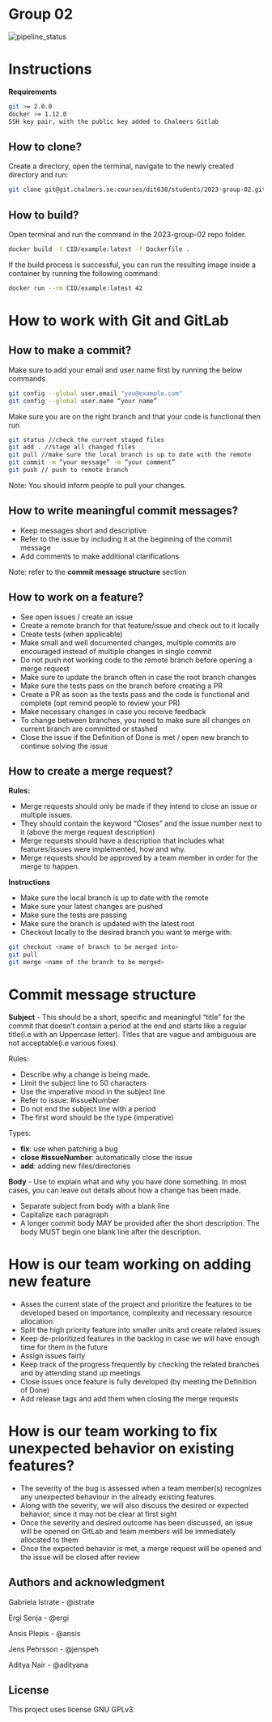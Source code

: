 # Group 02 

![pipeline_status](https://git.chalmers.se/courses/dit638/students/2023-group-02/badges/main/pipeline.svg)

# Instructions

**Requirements**

```sh
git >= 2.0.0
docker >= 1.12.0
SSH key pair, with the public key added to Chalmers Gitlab 
```
## How to clone?
Create a directory, open the terminal, navigate to the newly created directory and run:
```sh
git clone git@git.chalmers.se:courses/dit638/students/2023-group-02.git
```

## How to build?

Open terminal and run the command in the 2023-group-02 repo folder. 
```sh
docker build -t CID/example:latest -f Dockerfile .
```
If the build process is successful, you can run the resulting image inside a container by running the following command:
```sh
docker run --rm CID/example:latest 42
```

# How to work with Git and GitLab

## How to make a commit?

Make sure to add your email and user name first by running the below commands 
```sh
git config --global user.email "you@example.com"
git config --global user.name “your name”
```
Make sure you are on the right branch and that your code is functional then run

```sh
git status //check the current staged files
git add . //stage all changed files
git pull //make sure the local branch is up to date with the remote
git commit -m “your message” -m “your comment” 
git push // push to remote branch 
```
Note: You should inform people to pull your changes.



## How to write meaningful commit messages?
- Keep messages short and descriptive 
- Refer to the issue by including it at the beginning of the commit message
- Add comments to make additional clarifications 

Note: refer to the **commit message structure** section

## How to work on a feature?
- See open issues / create an issue 
- Create a remote branch for that feature/issue and check out to it locally 
- Create tests (when applicable)
- Make small and well documented changes, multiple commits are encouraged instead of multiple changes in single commit 
- Do not push not working code to the remote branch before opening a merge request  
- Make sure to update the branch often in case the root branch changes
- Make sure the tests pass on the branch before creating a PR
- Create a PR as soon as the tests pass and the code is functional and complete (opt remind people to review your PR)
- Make necessary changes in case you receive feedback 
- To change between branches, you need to make sure all changes on current branch are committed or stashed 
- Close the issue if the Definition of Done is met / open new branch to continue solving the issue 


## How to create a merge request?
**Rules:**
- Merge requests should only be made if they intend to close an issue or multiple issues. 
- They should contain the keyword “Closes” and the issue number next to it (above the merge request description) 
- Merge requests should have a description that includes what features/issues were implemented, how and why.
- Merge requests should be approved by a team member in order for the merge to happen. 

**Instructions**
- Make sure the local branch is up to date with the remote   
- Make sure your latest changes are pushed 
- Make sure the tests are passing
- Make sure the branch is updated with the latest root 
- Checkout locally to the desired branch you want to merge with: 
```sh
git checkout <name of branch to be merged into>
git pull
git merge <name of the branch to be merged> 
```

# Commit message structure

**Subject** - This should be a short, specific and meaningful “title” for the commit that doesn’t contain a period at the end and starts like a regular title(i.e with an Uppercase letter). Titles that are vague and ambiguous are not acceptable(i.e various fixes).

Rules:
- Describe why a change is being made.
- Limit the subject line to 50 characters
- Use the imperative mood in the subject line
- Refer to issue:  #issueNumber
- Do not end the subject line with a period
- The first word should be the type (imperative)

Types:
- **fix**: use when patching a bug 
- **close #issueNumber**:  automatically close the issue 
- **add**: adding new files/directories

**Body**  - Use to explain what and why you have done something. In most cases, you can leave out details about how a change has been made.
- Separate subject from body with a blank line
- Capitalize each paragraph
- A longer commit body MAY be provided after the short descri­ption. The body MUST begin one blank line after the descri­ption.



# How is our team working on adding new feature 

- Asses the current state of the project and prioritize the features to be developed based on importance, complexity and necessary resource allocation
- Split the high priority feature into smaller units and create related issues 
- Keep de-prioritized features in the backlog in case we will have enough time for them in the future
- Assign issues fairly
- Keep track of the progress frequently by checking the related branches and by attending stand up meetings
- Close issues once feature is fully developed (by meeting the Definition of Done)
- Add release tags and add them when closing the merge requests


# How is our team working to fix unexpected behavior on existing features?
- The severity of the bug is assessed when a team member(s) recognizes any unexpected behaviour in the already existing features.
- Along with the severity, we will also discuss the desired or expected behavior, since it may not be clear at first sight
- Once the severity and desired outcome has been discussed, an issue will be opened on GitLab and team members will be immediately allocated to them
- Once the expected behavior is met, a merge request will be opened and the issue will be closed after review


## Authors and acknowledgment
Gabriela Istrate - @istrate 

Ergi Senja - @ergi

Ansis Plepis - @ansis

Jens Pehrsson - @jenspeh

Aditya Nair - @adityana


## License
This project uses license GNU GPLv3.
